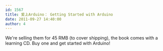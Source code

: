 ```yaml
---
id: 1567
title: 爱上Arduino： Getting Started with Arduino
date: 2011-09-27 14:40:00
author: 4
---
```


We're selling them for 45 RMB (to cover shipping), the book comes with a learning CD. Buy one and get started with Arduino!